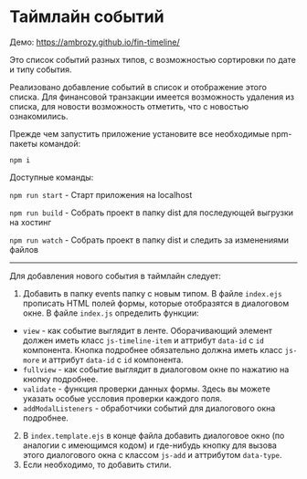 # Таймлайн событий

Демо: https://ambrozy.github.io/fin-timeline/

Это список событий разных типов, с возможностью сортировки по дате и типу события.

Реализовано добавление событий в список и отображение этого списка. Для финансовой транзакции имеется возможность удаления из списка, для новости возможность отметить, что с новостью ознакомились.

Прежде чем запустить приложение установите все необходимые npm-пакеты командой:
```
npm i
```

Доступные команды:

`npm run start` - Старт приложения на localhost

`npm run build` - Собрать проект в папку dist для последующей выгрузки на хостинг

`npm run watch` - Собрать проект в папку dist и следить за изменениями файлов

---

Для добавления нового события в таймлайн следует:
1. Добавить в папку events папку с новым типом. В файле `index.ejs` прописать HTML полей формы, которые отобразятся в диалоговом окне. В файле `index.js` определить функции:
* `view` - как событие выглядит в ленте. Оборачивающий элемент должен иметь класс `js-timeline-item` и аттрибут `data-id` с `id` компонента. Кнопка подробнее обязательно должна иметь класс `js-more` и аттрибут `data-id` с `id` компонента.
* `fullview` - как событие выглядит в диалоговом окне по нажатию на кнопку подробнее.
* `validate` - функция проверки данных формы. Здесь вы можете указать особые уссловия проверки каждого поля.
* `addModalListeners` - обработчики событий для диалогового окна подробнее.
2. В `index.template.ejs` в конце файла добавить диалоговое окно (по аналогии с имеющимся кодом) и где-нибудь кнопку для вызова этого диалогового окна с классом `js-add` и аттрибутом `data-type`.
3. Если необходимо, то добавить стили.
